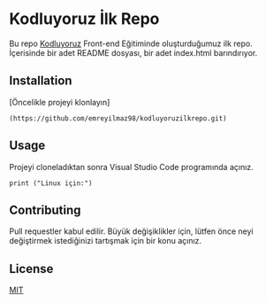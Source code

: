 # Kodluyoruz İlk Repo

Bu repo [Kodluyoruz](kodluyoruz.org) Front-end Eğitiminde oluşturduğumuz ilk repo. İçerisinde bir adet README dosyası, bir adet index.html barındırıyor.

## Installation

[Öncelikle projeyi klonlayın]  

```
(https://github.com/emreyilmaz98/kodluyoruzilkrepo.git)
```
## Usage

Projeyi cloneladıktan sonra Visual Studio Code programında açınız.

```
print ("Linux için:")
```

## Contributing

Pull requestler kabul edilir. Büyük değişiklikler için, lütfen önce neyi değiştirmek istediğinizi tartışmak için bir konu açınız.

## License

[MIT](mit.org)

